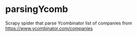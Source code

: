 # parsingYcomb
Scrapy spider that parse Ycombinator list of companies from https://www.ycombinator.com/companies
